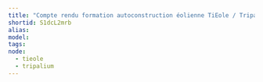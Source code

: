 ```yaml
---
title: "Compte rendu formation autoconstruction éolienne TiEole / Tripalium."
shortid: S1dcL2mrb
alias:
model:
tags:
node: 
  - tieole
  - tripalium
---
```

